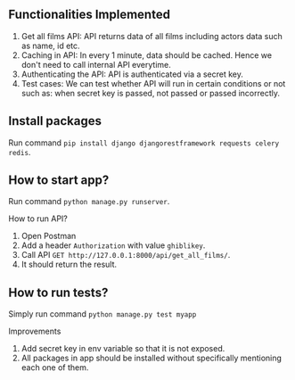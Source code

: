 ## Functionalities Implemented
1. Get all films API: API returns data of all films including actors data such as name, id etc.
2. Caching in API: In every 1 minute, data should be cached. Hence we don't need to call internal API everytime.
3. Authenticating the API: API is authenticated via a secret key.
4. Test cases: We can test whether API will run in certain conditions or not such as: when secret key is passed, not passed or passed incorrectly.

## Install packages
Run command `pip install django djangorestframework requests celery redis`.

## How to start app?
Run command `python manage.py runserver`.

How to run API?
1. Open Postman
2. Add a header `Authorization` with value `ghiblikey`.
2. Call API `GET http://127.0.0.1:8000/api/get_all_films/`.
4. It should return the result.

## How to run tests?
Simply run command `python manage.py test myapp`

Improvements
1. Add secret key in env variable so that it is not exposed.
2. All packages in app should be installed without specifically mentioning each one of them.